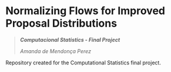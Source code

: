 # Normalizing Flows for Improved Proposal Distributions 
> **_Computacional Statistics - Final Project_**
>
> _Amanda de Mendonça Perez_

Repository created for the Computational Statistics final project. 


